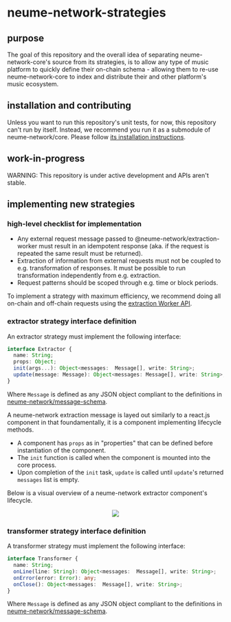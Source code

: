 # neume-network-strategies

## purpose

The goal of this repository and the overall idea of separating
neume-network-core's source from its strategies, is to allow any type of music
platform to quickly define their on-chain schema - allowing them to re-use
neume-network-core to index and distribute their and other platform's music
ecosystem.

## installation and contributing

Unless you want to run this repository's unit tests, for now, this repository
can't run by itself. Instead, we recommend you run it as a submodule of
neume-network/core. Please follow [its installation
instructions](https://github.com/neume-network/core#installation).

## work-in-progress

WARNING: This repository is under active development and APIs aren't stable.

## implementing new strategies

### high-level checklist for implementation

- Any external request message passed to @neume-network/extraction-worker must
  result in an idempotent response (aka. if the request is repeated the same
  result must be returned).
- Extraction of information from external requests must not be coupled to e.g.
  transformation of responses. It must be possible to run transformation
  independently from e.g. extraction.
- Request patterns should be scoped through e.g. time or block periods.

To implement a strategy with maximum efficiency, we recommend doing all
on-chain and off-chain requests using the [extraction Worker
API](https://github.com/neume-network/core/tree/main/src/services/extractor#extractor-worker-api).

### extractor strategy interface definition

An extractor strategy must implement the following interface:

```ts
interface Extractor {
  name: String;
  props: Object;
  init(args...): Object<messages:  Message[], write: String>;
  update(message: Message): Object<messages: Message[], write: String>;
}
```

Where `Message` is defined as any JSON object compliant to the definitions in
[neume-network/message-schema](https://github.com/neume-network/message-schema).

A neume-network extraction message is layed out similarly to a react.js
component in that foundamentally, it is a component implementing lifecycle
methods.

- A component has `props` as in "properties" that can be defined before
  instantiation of the component.
- The `init` function is called when the component is mounted into the core
  process.
- Upon completion of the `init` task, `update` is called until `update`'s
  returned `messages` list is empty.

Below is a visual overview of a neume-network extractor component's lifecycle.

<p align="center">
  <img src="/assets/extractor-lifecycle-component.png" />
</p>

### transformer strategy interface definition

A transformer strategy must implement the following interface:

```ts
interface Transformer {
  name: String;
  onLine(line: String): Object<messages:  Message[], write: String>;
  onError(error: Error): any;
  onClose(): Object<messages:  Message[], write: String>;
}
```

Where `Message` is defined as any JSON object compliant to the definitions in
[neume-network/message-schema](https://github.com/neume-network/message-schema).
